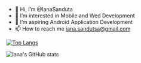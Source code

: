 - 👋 Hi, I’m @IanaSanduta
- 👀 I’m interested in Mobile and Wed Development
- 🌱 I’m aspiring Android Application Development
- 📫 How to reach me iana.sandutsa@gmail.com

[![Top Langs](https://github-readme-stats.vercel.app/api/top-langs/?username=IanaSanduta&layout=compact)](https://github.com/IanaSanduta/github-readme-stats)




![Iana's GitHub stats](https://github-readme-stats.vercel.app/api?username=IanaSanduta&show_icons=true&bg_color=DEG,D76B4D,885492&title_color=FFFFFF&text_color=FFFFFF&icon_color=F1D2F9)
